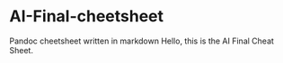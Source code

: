 # AI-Final-cheetsheet
Pandoc cheetsheet written in markdown
Hello, this is the AI Final Cheat Sheet.
